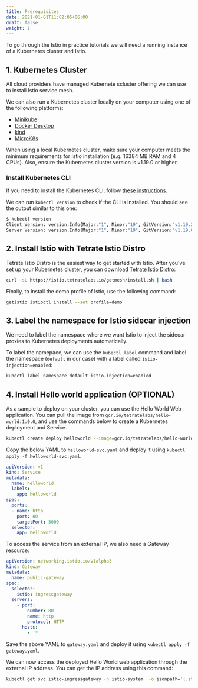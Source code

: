 ```yaml
---
title: Prerequisites
date: 2021-01-01T11:02:05+06:00
draft: false
weight: 1
---
```


To go through the Istio in practice tutorials we will need a running instance of a Kubernetes cluster and Istio.

## 1. Kubernetes Cluster

All cloud providers have managed Kubernete scluster offering we can use to install Istio service mesh.

We can also run a Kubernetes cluster locally on your computer using one of the following platforms:

- [Minikube](https://istio.io/latest/docs/setup/platform-setup/minikube/)
- [Docker Desktop](https://istio.io/latest/docs/setup/platform-setup/docker/)
- [kind](https://istio.io/latest/docs/setup/platform-setup/kind/)
- [MicroK8s](https://istio.io/latest/docs/setup/platform-setup/microk8s/)

When using a local Kubernetes cluster, make sure your computer meets the minimum requirements for Istio installation (e.g. 16384 MB RAM and 4 CPUs). Also, ensure the Kubernetes cluster version is v1.19.0 or higher.

### Install Kubernetes CLI

If you need to install the Kubernetes CLI, follow [these instructions](https://kubernetes.io/docs/tasks/tools/install-kubectl/).

We can run `kubectl version` to check if the CLI is installed. You should see the output similar to this one:

```bash
$ kubectl version
Client Version: version.Info{Major:"1", Minor:"19", GitVersion:"v1.19.2", GitCommit:"f5743093fd1c663cb0cbc89748f730662345d44d", GitTreeState:"clean", BuildDate:"2020-09-16T21:51:49Z", GoVersion:"go1.15.2", Compiler:"gc", Platform:"darwin/amd64"}
Server Version: version.Info{Major:"1", Minor:"19", GitVersion:"v1.19.0", GitCommit:"e19964183377d0ec2052d1f1fa930c4d7575bd50", GitTreeState:"clean", BuildDate:"2020-08-26T14:23:04Z", GoVersion:"go1.15", Compiler:"gc", Platform:"linux/amd64"}
```

## 2. Install Istio with Tetrate Istio Distro 

Tetrate Istio Distro is the easiest way to get started with Istio. After you've set up your Kubernetes cluster, you can download [Tetrate Istio Distro](https://getistio.io):

```sh
curl -sL https://istio.tetratelabs.io/getmesh/install.sh | bash
```

Finally, to install the demo profile of Istio, use the following command:

```sh
getistio istioctl install --set profile=demo
```

## 3. Label the namespace for Istio sidecar injection

We need to label the namespace where we want Istio to inject the sidecar proxies to Kubernetes deployments automatically. 

To label the namepace, we can use the `kubectl label` command and label the namespace (`default` in our case) with a label called `istio-injection=enabled`:

```sh
kubectl label namespace default istio-injection=enabled
```

## 4. Install Hello world application (OPTIONAL)

As a sample to deploy on your cluster, you can use the Hello World Web application. You can pull the image from `gcr.io/tetratelabs/hello-world:1.0.0`, and use the commands below to create a Kubernetes deployment and Service.

```sh
kubectl create deploy helloworld --image=gcr.io/tetratelabs/hello-world:1.0.0 --port=3000
```

Copy the below YAML to `helloworld-svc.yaml` and deploy it using `kubectl apply -f helloworld-svc.yaml`.

```yaml
apiVersion: v1
kind: Service
metadata:
  name: helloworld
  labels:
    app: helloworld
spec:
  ports:
  - name: http
    port: 80
    targetPort: 3000
  selector:
    app: helloworld
```

To access the service from an external IP, we also need a Gateway resource:

```yaml
apiVersion: networking.istio.io/v1alpha3
kind: Gateway
metadata:
  name: public-gateway
spec:
  selector:
    istio: ingressgateway
  servers:
    - port:
        number: 80
        name: http
        protocol: HTTP
      hosts:
        - '*'
```

Save the above YAML to `gateway.yaml` and deploy it using `kubectl apply -f gateway.yaml`.

We can now access the deployed Hello World web application through the external IP address. You can get the IP address using this command:

```sh
kubectl get svc istio-ingressgateway -n istio-system  -o jsonpath='{.status.loadBalancer.ingress[0].ip}'
```
